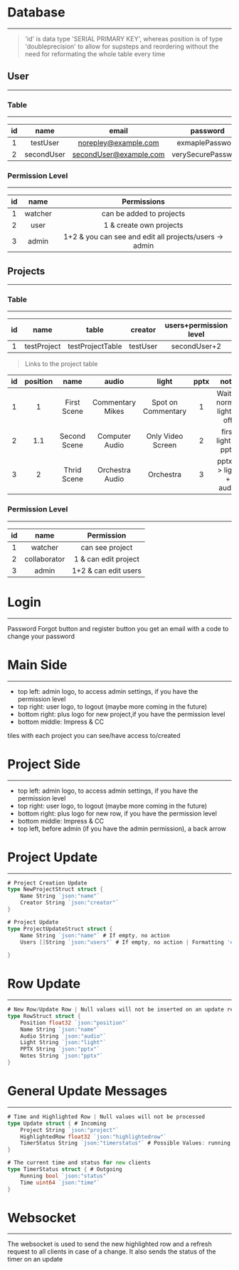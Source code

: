# Database

---
> 'id' is data type 'SERIAL PRIMARY KEY', whereas position is of type 'doubleprecision' to allow for supsteps
> and reordering without the need for reformating the whole table every time
## User

---

### Table

---

| id |    name    |         email          |      password      | permissionLevel |
|:--:|:----------:|:----------------------:|:------------------:|:---------------:|
| 1  |  testUser  |  norepley@example.com  |  exmaplePassword   |        4        |
| 2  | secondUser | secondUser@example.com | verySecurePassword |        1        |


### Permission Level

---

| id |  name   |                       Permissions                       |
|:--:|:-------:|:-------------------------------------------------------:|
| 1  | watcher |                can be added to projects                 |
| 2  |  user   |                 1 & create own projects                 |
| 3  |  admin  | 1+2 & you can see and edit all projects/users -> admin  |

## Projects

---
### Table

---
| id |    name     |      table       | creator  | users+permission level |
|:--:|:-----------:|:----------------:|:--------:|:----------------------:|
| 1  | testProject | testProjectTable | testUser |      secondUser+2      |
> Links to the project table

| id | position |     name     |      audio       |       light        | pptx |             note             |
|:--:|:--------:|:------------:|:----------------:|:------------------:|:----:|:----------------------------:|
| 1  |    1     | First Scene  | Commentary Mikes | Spot on Commentary |  1   | Wait til normal light is off |
| 2  |   1.1    | Second Scene |  Computer Audio  | Only Video Screen  |  2   |     first light -> pptx      |
| 3  |    2     | Thrid Scene  | Orchestra Audio  |     Orchestra      |  3   |    pptx -> light + audio     |

### Permission Level

---
| id |     name     |      Permission       |
|:--:|:------------:|:---------------------:|
| 1  |   watcher    |    can see project    |
| 2  | collaborator | 1 & can edit project  |
| 3  |    admin     | 1+2 & can edit users  |

# Login

---
Password Forgot button and register button
you get an email with a code to change your password

# Main Side

---
- top left: admin logo, to access admin settings, if you have the permission level
- top right: user logo, to logout (maybe more coming in the future)
- bottom right: plus logo for new project,if you have the permission level
- bottom middle: Impress & CC

tiles with each project you can see/have access to/created

# Project Side

---
- top left: admin logo, to access admin settings, if you have the permission level
- top right: user logo, to logout (maybe more coming in the future)
- bottom right: plus logo for new row, if you have the permission level
- bottom middle: Impress & CC
- top left, before admin (if you have the admin permission), a back arrow

# Project Update

---
```go
# Project Creation Update
type NewProjectStruct struct {
    Name String `json:"name"`
    Creator String `json:"creator"`
}

# Project Update
type ProjectUpdateStruct struct {
    Name String `json:"name"` # If empty, no action
    Users []String `json:"users"` # If empty, no action | Formatting 'email+permLVL'
    
}
```


# Row Update

---
```go
# New Row/Update Row | Null values will not be inserted on an update request
type RowStruct struct {
    Position float32 `json:"position"`
	Name String `json:"name"`
	Audio String `json:"audio"`
	Light String `json:"light"`
	PPTX String `json:"pptx"`
	Notes String `json:"pptx"`
}
```

# General Update Messages

---
```go
# Time and Highlighted Row | Null values will not be processed
type Update struct { # Incoming
	Project String `json:"project"`
	HighlightedRow float32 `json:"highlightedrow"`
	TimerStatus String `json:"timerstatus"` # Possible Values: running, stopped, reset
}

# The current time and status for new clients
type TimerStatus struct { # Outgoing
	Running bool `json:"status"`
    Time uint64 `json:"time"`
}
```

# Websocket

---
The websocket is used to send the new highlighted row and a refresh request to all clients
in case of a change. It also sends the status of the timer on an update
